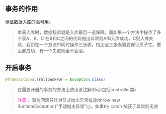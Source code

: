 ## 事务的作用

保证数据入库的高可用。



> 单表入库时，数据校验就是入库最后一道保障。而如果一个方法中操作了多个表A、B、C 在B和C之间的代码抛出异常则A/B入库成功，C则入库失败，我们在一个方法中同时操作三张表，相比这三张表需要保证原子性。要么都成功，有一个失败则全不会滚。



## 开启事务

```java
@Transactional(rollbackFor = Exception.class)
```

> 在需要开启的事务的方法上使用该注解即可(包括controller类)



> <font color=ff00aa>注意：</font> 事务回滚只针对显式抛出异常有效(throw new RuntimeException("手动抛出异常");)，如果try catch 捕获了异常则无效

